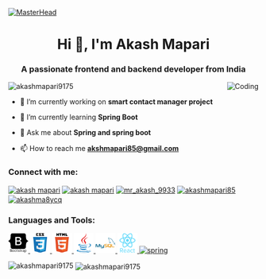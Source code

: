 
[![MasterHead](https://miro.medium.com/v2/resize:fit:679/1*kkNX1p3HNnaGpAjriZqyrg.gif)](https://rishavchanda.io)
<h1 align="center">Hi 👋, I'm Akash Mapari</h1>
<h3 align="center">A passionate frontend and backend developer from India</h3>
<img align="right" alt="Coding" width=""400" src="https://cdn.dribbble.com/users/1162077/screenshots/3848914/programmer.gif">

<p align="left"> <img src="https://komarev.com/ghpvc/?username=akashmapari9175&label=Profile%20views&color=0e75b6&style=flat" alt="akashmapari9175" /> </p>

- 🔭 I’m currently working on **smart contact manager project**

- 🌱 I’m currently learning **Spring Boot**

- 💬 Ask me about **Spring and spring boot**

- 📫 How to reach me **akshmapari85@gmail.com**

<h3 align="left">Connect with me:</h3>
<p align="left">
<a href="https://linkedin.com/in/akash mapari" target="blank"><img align="center" src="https://raw.githubusercontent.com/rahuldkjain/github-profile-readme-generator/master/src/images/icons/Social/linked-in-alt.svg" alt="akash mapari" height="30" width="40" /></a>
<a href="https://fb.com/akash mapari" target="blank"><img align="center" src="https://raw.githubusercontent.com/rahuldkjain/github-profile-readme-generator/master/src/images/icons/Social/facebook.svg" alt="akash mapari" height="30" width="40" /></a>
<a href="https://instagram.com/mr_akash_9933" target="blank"><img align="center" src="https://raw.githubusercontent.com/rahuldkjain/github-profile-readme-generator/master/src/images/icons/Social/instagram.svg" alt="mr_akash_9933" height="30" width="40" /></a>
<a href="https://www.leetcode.com/akashmapari85" target="blank"><img align="center" src="https://raw.githubusercontent.com/rahuldkjain/github-profile-readme-generator/master/src/images/icons/Social/leet-code.svg" alt="akashmapari85" height="30" width="40" /></a>
<a href="https://auth.geeksforgeeks.org/user/akashma8ycq" target="blank"><img align="center" src="https://raw.githubusercontent.com/rahuldkjain/github-profile-readme-generator/master/src/images/icons/Social/geeks-for-geeks.svg" alt="akashma8ycq" height="30" width="40" /></a>
</p>

<h3 align="left">Languages and Tools:</h3>
<p align="left"> <a href="https://getbootstrap.com" target="_blank" rel="noreferrer"> <img src="https://raw.githubusercontent.com/devicons/devicon/master/icons/bootstrap/bootstrap-plain-wordmark.svg" alt="bootstrap" width="40" height="40"/> </a> <a href="https://www.w3schools.com/css/" target="_blank" rel="noreferrer"> <img src="https://raw.githubusercontent.com/devicons/devicon/master/icons/css3/css3-original-wordmark.svg" alt="css3" width="40" height="40"/> </a> <a href="https://www.w3.org/html/" target="_blank" rel="noreferrer"> <img src="https://raw.githubusercontent.com/devicons/devicon/master/icons/html5/html5-original-wordmark.svg" alt="html5" width="40" height="40"/> </a> <a href="https://www.java.com" target="_blank" rel="noreferrer"> <img src="https://raw.githubusercontent.com/devicons/devicon/master/icons/java/java-original.svg" alt="java" width="40" height="40"/> </a> <a href="https://www.mysql.com/" target="_blank" rel="noreferrer"> <img src="https://raw.githubusercontent.com/devicons/devicon/master/icons/mysql/mysql-original-wordmark.svg" alt="mysql" width="40" height="40"/> </a> <a href="https://reactjs.org/" target="_blank" rel="noreferrer"> <img src="https://raw.githubusercontent.com/devicons/devicon/master/icons/react/react-original-wordmark.svg" alt="react" width="40" height="40"/> </a> <a href="https://spring.io/" target="_blank" rel="noreferrer"> <img src="https://www.vectorlogo.zone/logos/springio/springio-icon.svg" alt="spring" width="40" height="40"/> </a> </p>

<p><img align="left" src="https://github-readme-stats.vercel.app/api/top-langs?username=akashmapari9175&show_icons=true&locale=en&layout=compact" alt="akashmapari9175" /></p>

<p>&nbsp;<img align="center" src="https://github-readme-stats.vercel.app/api?username=akashmapari9175&show_icons=true&locale=en" alt="akashmapari9175" /></p>
